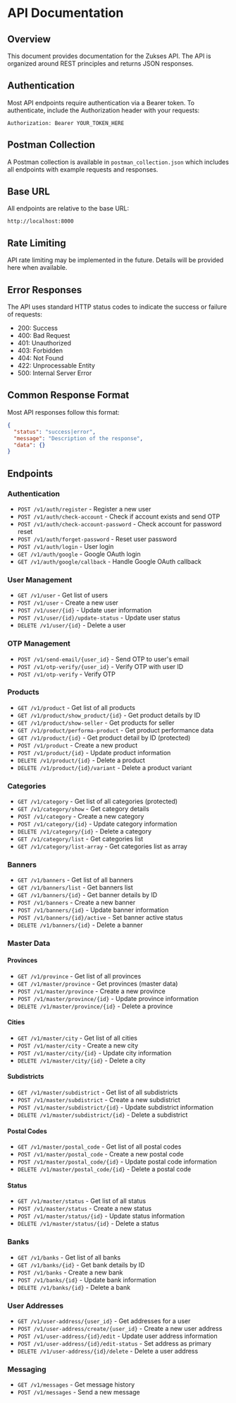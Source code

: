 # API Documentation

## Overview
This document provides documentation for the Zukses API. The API is organized around REST principles and returns JSON responses.

## Authentication
Most API endpoints require authentication via a Bearer token. To authenticate, include the Authorization header with your requests:

```
Authorization: Bearer YOUR_TOKEN_HERE
```

## Postman Collection
A Postman collection is available in `postman_collection.json` which includes all endpoints with example requests and responses.

## Base URL
All endpoints are relative to the base URL:
```
http://localhost:8000
```

## Rate Limiting
API rate limiting may be implemented in the future. Details will be provided here when available.

## Error Responses
The API uses standard HTTP status codes to indicate the success or failure of requests:

- 200: Success
- 400: Bad Request
- 401: Unauthorized
- 403: Forbidden
- 404: Not Found
- 422: Unprocessable Entity
- 500: Internal Server Error

## Common Response Format
Most API responses follow this format:

```json
{
  "status": "success|error",
  "message": "Description of the response",
  "data": {}
}
```

## Endpoints

### Authentication
- `POST /v1/auth/register` - Register a new user
- `POST /v1/auth/check-account` - Check if account exists and send OTP
- `POST /v1/auth/check-account-password` - Check account for password reset
- `POST /v1/auth/forget-password` - Reset user password
- `POST /v1/auth/login` - User login
- `GET /v1/auth/google` - Google OAuth login
- `GET /v1/auth/google/callback` - Handle Google OAuth callback

### User Management
- `GET /v1/user` - Get list of users
- `POST /v1/user` - Create a new user
- `POST /v1/user/{id}` - Update user information
- `POST /v1/user/{id}/update-status` - Update user status
- `DELETE /v1/user/{id}` - Delete a user

### OTP Management
- `POST /v1/send-email/{user_id}` - Send OTP to user's email
- `POST /v1/otp-verify/{user_id}` - Verify OTP with user ID
- `POST /v1/otp-verify` - Verify OTP

### Products
- `GET /v1/product` - Get list of all products
- `GET /v1/product/show_product/{id}` - Get product details by ID
- `GET /v1/product/show-seller` - Get products for seller
- `GET /v1/product/performa-product` - Get product performance data
- `GET /v1/product/{id}` - Get product detail by ID (protected)
- `POST /v1/product` - Create a new product
- `POST /v1/product/{id}` - Update product information
- `DELETE /v1/product/{id}` - Delete a product
- `DELETE /v1/product/{id}/variant` - Delete a product variant

### Categories
- `GET /v1/category` - Get list of all categories (protected)
- `GET /v1/category/show` - Get category details
- `POST /v1/category` - Create a new category
- `POST /v1/category/{id}` - Update category information
- `DELETE /v1/category/{id}` - Delete a category
- `GET /v1/category/list` - Get categories list
- `GET /v1/category/list-array` - Get categories list as array

### Banners
- `GET /v1/banners` - Get list of all banners
- `GET /v1/banners/list` - Get banners list
- `GET /v1/banners/{id}` - Get banner details by ID
- `POST /v1/banners` - Create a new banner
- `POST /v1/banners/{id}` - Update banner information
- `POST /v1/banners/{id}/active` - Set banner active status
- `DELETE /v1/banners/{id}` - Delete a banner

### Master Data
#### Provinces
- `GET /v1/province` - Get list of all provinces
- `GET /v1/master/province` - Get provinces (master data)
- `POST /v1/master/province` - Create a new province
- `POST /v1/master/province/{id}` - Update province information
- `DELETE /v1/master/province/{id}` - Delete a province

#### Cities
- `GET /v1/master/city` - Get list of all cities
- `POST /v1/master/city` - Create a new city
- `POST /v1/master/city/{id}` - Update city information
- `DELETE /v1/master/city/{id}` - Delete a city

#### Subdistricts
- `GET /v1/master/subdistrict` - Get list of all subdistricts
- `POST /v1/master/subdistrict` - Create a new subdistrict
- `POST /v1/master/subdistrict/{id}` - Update subdistrict information
- `DELETE /v1/master/subdistrict/{id}` - Delete a subdistrict

#### Postal Codes
- `GET /v1/master/postal_code` - Get list of all postal codes
- `POST /v1/master/postal_code` - Create a new postal code
- `POST /v1/master/postal_code/{id}` - Update postal code information
- `DELETE /v1/master/postal_code/{id}` - Delete a postal code

#### Status
- `GET /v1/master/status` - Get list of all status
- `POST /v1/master/status` - Create a new status
- `POST /v1/master/status/{id}` - Update status information
- `DELETE /v1/master/status/{id}` - Delete a status

### Banks
- `GET /v1/banks` - Get list of all banks
- `GET /v1/banks/{id}` - Get bank details by ID
- `POST /v1/banks` - Create a new bank
- `POST /v1/banks/{id}` - Update bank information
- `DELETE /v1/banks/{id}` - Delete a bank

### User Addresses
- `GET /v1/user-address/{user_id}` - Get addresses for a user
- `POST /v1/user-address/create/{user_id}` - Create a new user address
- `POST /v1/user-address/{id}/edit` - Update user address information
- `POST /v1/user-address/{id}/edit-status` - Set address as primary
- `DELETE /v1/user-address/{id}/delete` - Delete a user address

### Messaging
- `GET /v1/messages` - Get message history
- `POST /v1/messages` - Send a new message